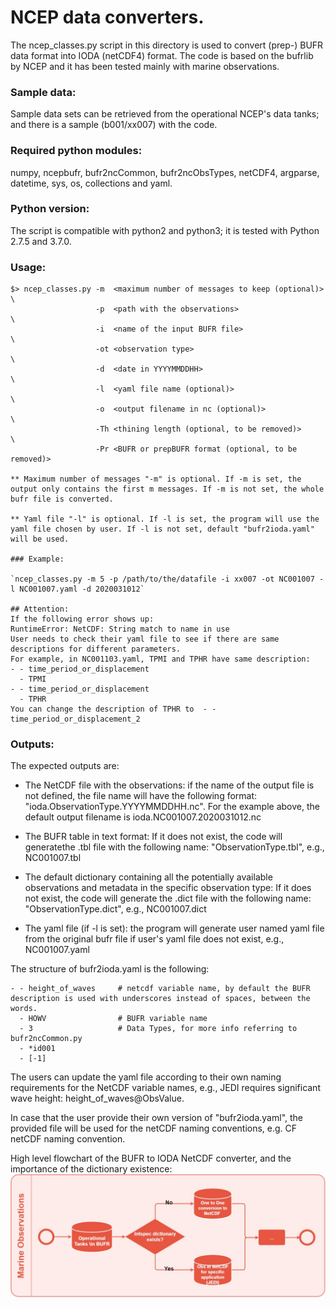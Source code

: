 # NCEP data converters.

The ncep_classes.py script in this directory is used to convert (prep-) BUFR data format into IODA (netCDF4) format. The code is based on the bufrlib by NCEP and it has been tested mainly with marine observations. 

### Sample data:

Sample data sets can be retrieved from the operational NCEP's data tanks; and there is a sample (b001/xx007) with the code.

### Required python modules:

numpy, ncepbufr, bufr2ncCommon, bufr2ncObsTypes, netCDF4, argparse, datetime, sys, os, collections and yaml.

### Python version:
The script is compatible with python2 and python3; it is tested with Python 2.7.5 and 3.7.0.

### Usage:
```
$> ncep_classes.py -m  <maximum number of messages to keep (optional)>     \
                   -p  <path with the observations>                        \
                   -i  <name of the input BUFR file>                       \
                   -ot <observation type>                                  \
                   -d  <date in YYYYMMDDHH>                                \
                   -l  <yaml file name (optional)>                         \
                   -o  <output filename in nc (optional)>                  \
                   -Th <thining length (optional, to be removed)>          \
                   -Pr <BUFR or prepBUFR format (optional, to be removed)>

** Maximum number of messages "-m" is optional. If -m is set, the output only contains the first m messages. If -m is not set, the whole bufr file is converted.

** Yaml file "-l" is optional. If -l is set, the program will use the yaml file chosen by user. If -l is not set, default "bufr2ioda.yaml" will be used.
  
### Example:

`ncep_classes.py -m 5 -p /path/to/the/datafile -i xx007 -ot NC001007 -l NC001007.yaml -d 2020031012`

## Attention:
If the following error shows up:
RuntimeError: NetCDF: String match to name in use
User needs to check their yaml file to see if there are same descriptions for different parameters.
For example, in NC001103.yaml, TPMI and TPHR have same description:
- - time_period_or_displacement
  - TPMI
- - time_period_or_displacement
  - TPHR
You can change the description of TPHR to  - - time_period_or_displacement_2 

```
### Outputs:
The expected outputs are:

* The NetCDF file with the observations: if the name of the output file is not defined, the file name will have the following format: "ioda.ObservationType.YYYYMMDDHH.nc". For the example above, the default output filename is ioda.NC001007.2020031012.nc

* The BUFR table in text format: If it does not exist, the code will generatethe .tbl file with the following name: "ObservationType.tbl", e.g., NC001007.tbl

* The default dictionary containing all the potentially available observations and metadata in the specific observation type: If it does not exist, the code will generate the .dict file with the following name: "ObservationType.dict", e.g., NC001007.dict

* The yaml file (if -l is set): the program will generate user named yaml file from the original bufr file if user's yaml file does not exist, e.g., NC001007.yaml

The structure of bufr2ioda.yaml is the following:
```
- - height_of_waves     # netcdf variable name, by default the BUFR description is used with underscores instead of spaces, between the words.
  - HOWV                # BUFR variable name
  - 3                   # Data Types, for more info referring to bufr2ncCommon.py
  - *id001
  - [-1]
```
The users can update the yaml file according to their own naming requirements for the NetCDF variable names, e.g., JEDI requires significant wave height: height_of_waves@ObsValue.

In case that the user provide their own version of "bufr2ioda.yaml", the provided file will be used for the netCDF naming conventions, e.g. CF netCDF naming convention.

High level flowchart of the BUFR to IODA NetCDF converter, and the importance of the dictionary existence:
![alt text](UMO_CS.jpg)
